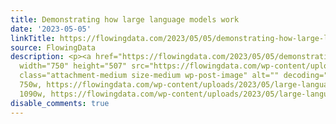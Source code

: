 ```yaml
---
title: Demonstrating how large language models work
date: '2023-05-05'
linkTitle: https://flowingdata.com/2023/05/05/demonstrating-how-large-language-models-work/
source: FlowingData
description: <p><a href="https://flowingdata.com/2023/05/05/demonstrating-how-large-language-models-work/"><img
  width="750" height="507" src="https://flowingdata.com/wp-content/uploads/2023/05/large-language-model-training-750x507.png"
  class="attachment-medium size-medium wp-post-image" alt="" decoding="async" srcset="https://flowingdata.com/wp-content/uploads/2023/05/large-language-model-training-750x507.png
  750w, https://flowingdata.com/wp-content/uploads/2023/05/large-language-model-training-1090x737.png
  1090w, https://flowingdata.com/wp-content/uploads/2023/05/large-language-model-training-210x142.png  ...
disable_comments: true
---
```

<p><a href="https://flowingdata.com/2023/05/05/demonstrating-how-large-language-models-work/"><img width="750" height="507" src="https://flowingdata.com/wp-content/uploads/2023/05/large-language-model-training-750x507.png" class="attachment-medium size-medium wp-post-image" alt="" decoding="async" srcset="https://flowingdata.com/wp-content/uploads/2023/05/large-language-model-training-750x507.png 750w, https://flowingdata.com/wp-content/uploads/2023/05/large-language-model-training-1090x737.png 1090w, https://flowingdata.com/wp-content/uploads/2023/05/large-language-model-training-210x142.png  ...